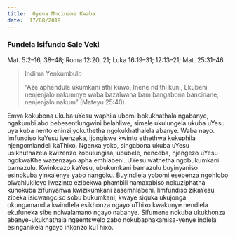 ```yaml
---
title:  Oyena Mncinane Kwaba
date:  17/08/2019
---
```


### Fundela Isifundo Sale Veki
Mat. 5:2–16, 38–48; Roma 12:20, 21; Luka 16:19–31; 12:13–21; Mat. 25:31–46.

> <p>Indima Yenkumbulo</p>
> “Aze aphendule ukumkani athi kuwo, Inene ndithi kuni, Ekubeni nenjenjalo nakumnye waba bazalwana bam bangabona bancinane, nenjenjalo nakum” (Mateyu 25:40).

Emva kokubona ukuba uYesu waphila ubomi bokukhathala ngabanye, ngakumbi abo bebesentlungwini belahliwe, simele ukulungela ukuba uYesu uya kuba nento eninzi yokuthetha ngokukhathalela abanye. Waba nayo. Imfundiso kaYesu iyenzeka, ijongiswe kwinto ethethwa kukuphila njengomlandeli kaThixo. Ngenxa yoko, singabona ukuba uYesu usikhuthazela kwizenzo zobulungisa, ububele, nenceba, njengezo uYesu ngokwaKhe wazenzayo apha emhlabeni. UYesu wathetha ngobukumkani bamazulu. Kwinkcazo kaYesu, ubukumkani bamazulu buyinyaniso esinokuba yinxalenye yabo nangoku. Buyindlela yobomi esebenza ngohlobo olwahlukileyo lwezinto ezibekwa phambili namaxabiso nokuziphatha kunokuba zifunyanwa kwizikumkani zasemhlabeni. Iimfundiso zikaYesu zibeka isicwangciso sobu bukumkani, kwaye siquka ukujonga okungamandla kwindlela esikhonza ngayo uThixo kwakunye nendlela ekufuneka sibe nolwalamano ngayo nabanye. Sifumene nokuba ukukhonza abanye-ukukhathala ngeentswelo zabo nokubaphakamisa-yenye indlela esinganikela ngayo inkonzo kuThixo.